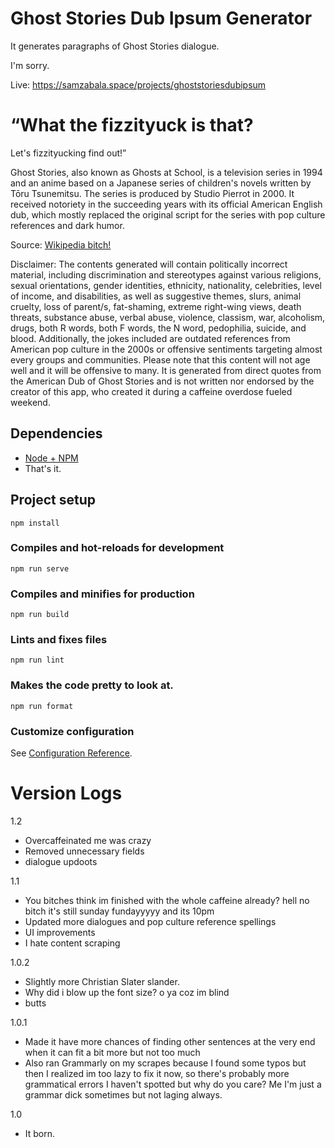 # Ghost Stories Dub Ipsum Generator

It generates paragraphs of Ghost Stories dialogue.

I'm sorry.

Live: https://samzabala.space/projects/ghoststoriesdubipsum

# “What the fizzityuck is that?

Let's fizzityucking find out!”

Ghost Stories, also known as Ghosts at School, is a television series in 1994 and an anime based on a Japanese series of children's novels written by Tōru Tsunemitsu. The series is produced by Studio Pierrot in 2000. It received notoriety in the succeeding years with its official American English dub, which mostly replaced the original script for the series with pop culture references and dark humor.

Source: [Wikipedia bitch!](<https://en.wikipedia.org/wiki/Ghost_Stories_(Japanese_TV_series)>)

Disclaimer: The contents generated will contain politically incorrect material, including discrimination and stereotypes against various religions, sexual orientations, gender identities, ethnicity, nationality, celebrities, level of income, and disabilities, as well as suggestive themes, slurs, animal cruelty, loss of parent/s, fat-shaming, extreme right-wing views, death threats, substance abuse, verbal abuse, violence, classism, war, alcoholism, drugs, both R words, both F words, the N word, pedophilia, suicide, and blood. Additionally, the jokes included are outdated references from American pop culture in the 2000s or offensive sentiments targeting almost every groups and communities. Please note that this content will not age well and it will be offensive to many. It is generated from direct quotes from the American Dub of Ghost Stories and is not written nor endorsed by the creator of this app, who created it during a caffeine overdose fueled weekend.

## Dependencies

-   [Node + NPM](https://nodejs.dev/en/learn/how-to-install-nodejs/)
-   That's it.

## Project setup

```
npm install
```

### Compiles and hot-reloads for development

```
npm run serve
```

### Compiles and minifies for production

```
npm run build
```

### Lints and fixes files

```
npm run lint
```

### Makes the code pretty to look at.

```
npm run format
```

### Customize configuration

See [Configuration Reference](https://cli.vuejs.org/config/).

# Version Logs

1.2
-	Overcaffeinated me was crazy
-	Removed unnecessary fields
-	dialogue updoots

1.1

-   You bitches think im finished with the whole caffeine already? hell no bitch it's still sunday fundayyyyy and its 10pm
-   Updated more dialogues and pop culture reference spellings
-   UI improvements
-   I hate content scraping

1.0.2

-   Slightly more Christian Slater slander.
-   Why did i blow up the font size? o ya coz im blind
-   butts

1.0.1

-   Made it have more chances of finding other sentences at the very end when it can fit a bit more but not too much
-   Also ran Grammarly on my scrapes because I found some typos but then I realized im too lazy to fix it now, so there's probably more grammatical errors I haven't spotted but why do you care? Me I'm just a grammar dick sometimes but not laging always.

1.0

-   It born.
